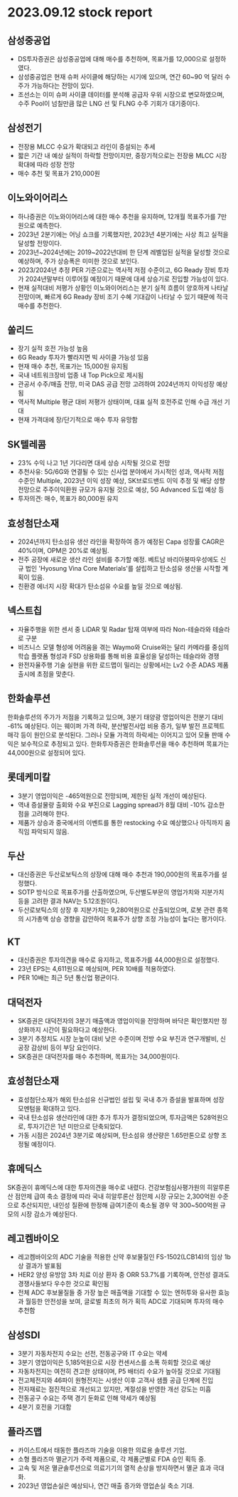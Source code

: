 # 2023.09.12 stock report
## 삼성중공업
- DS투자증권은 삼성중공업에 대해 매수를 추천하며, 목표가를 12,000으로 설정하였다.
- 삼성중공업은 현재 슈퍼 사이클에 해당하는 시기에 있으며, 연간 60~90 억 달러 수주가 가능하다는 전망이 있다.
- 조선소는 이미 슈퍼 사이클 데이터를 분석해 공급자 우위 시장으로 변모하였으며, 수주 Pool이 넘칠만큼 많은 LNG 선 및 FLNG 수주 기회가 대기중이다.
## 삼성전기
- 전장용 MLCC 수요가 확대되고 라인이 증설되는 추세
- 짧은 기간 내 예상 실적이 하락할 전망이지만, 중장기적으로는 전장용 MLCC 시장 확대에 따라 성장 전망
- 매수 추천 및 목표가 210,000원
## 이노와이어리스
- 하나증권은 이노와이어리스에 대한 매수 추천을 유지하며, 12개월 목표주가를 7만원으로 예측한다.
- 2023년 2분기에는 어닝 쇼크를 기록했지만, 2023년 4분기에는 사상 최고 실적을 달성할 전망이다.
- 2023년~2024년에는 2019~2022년대비 한 단계 레벨업된 실적을 달성할 것으로 예상하며, 주가 상승폭은 미미한 것으로 보인다.
- 2023/2024년 추정 PER 기준으로는 역사적 저점 수준이고, 6G Ready 장비 투자가 2024년말부터 이루어질 예정이기 때문에 대세 상승기로 진입할 가능성이 있다.
- 현재 실적대비 저평가 상황인 이노와이어리스는 분기 실적 흐름이 양호하게 나타날 전망이며, 빠르게 6G Ready 장비 조기 수혜 기대감이 나타날 수 있기 때문에 적극 매수를 추천한다.
## 쏠리드
- 장기 실적 호전 가능성 높음
- 6G Ready 투자가 빨라지면 빅 사이클 가능성 있음
- 현재 매수 추천, 목표가는 15,000원 유지됨
- 국내 네트워크장비 업종 내 Top Pick으로 제시됨
- 관공서 수주/매출 전망, 미국 DAS 공급 전망 고려하여 2024년까지 이익성장 예상됨
- 역사적 Multiple 평균 대비 저평가 상태이며, 대표 실적 호전주로 인해 수급 개선 기대
- 현재 가격대에 장/단기적으로 매수 투자 유망함
## SK텔레콤
- 23% 수익 나고 1년 기다리면 대세 상승 시작될 것으로 전망
- 추천사유: 5G/6G와 연결될 수 있는 신사업 분야에서 가시적인 성과, 역사적 저점 수준인 Multiple, 2023년 이익 성장 예상, SK브로드밴드 이익 추정 및 배당 성향 전망으로 주주이익환원 규모가 유지될 것으로 예상, 5G Advanced 도입 예상 등
- 투자의견: 매수, 목표가 80,000원 유지
## 효성첨단소재
- 2024년까지 탄소섬유 생산 라인을 확장하여 증가 예정된 Capa 성장률 CAGR은 40%이며, OPM은 20%로 예상됨.
- 전주 공장에 새로운 생산 라인 설비를 추가할 예정. 베트남 바리아붕따우성에도 신규 법인 'Hyosung Vina Core Materials'를 설립하고 탄소섬유 생산을 시작할 계획이 있음.
- 친환경 에너지 시장 확대가 탄소섬유 수요를 높일 것으로 예상됨.
## 넥스트칩
- 자율주행을 위한 센서 중 LiDAR 및 Radar 탑재 여부에 따라 Non-테슬라와 테슬라로 구분
- 비즈니스 모델 형성에 어려움을 겪는 Waymo와 Cruise와는 달리 카메라를 중심의 학습 플랫폼 형성과 FSD 상용화를 통해 비용 효율성을 달성하는 테슬라와 경쟁
- 완전자율주행 기술 실현을 위한 로드맵이 밀리는 상황에서는 Lv2 수준 ADAS 제품 출시에 초점을 맞춘다.
## 한화솔루션
한화솔루션의 주가가 저점을 기록하고 있으며, 3분기 태양광 영업이익은 전분기 대비 -61% 예상된다. 이는 웨이퍼 가격 하락, 분산발전사업 비용 증가, 일부 발전 프로젝트 매각 등이 원인으로 분석된다. 그러나 모듈 가격의 하락세는 이어지고 있어 모듈 판매 수익은 보수적으로 추정되고 있다. 한화투자증권은 한화솔루션을 매수 추천하며 목표가는 44,000원으로 설정되어 있다.
## 롯데케미칼
- 3분기 영업이익은 -465억원으로 전망되며, 제한된 실적 개선이 예상된다.
- 역내 증설물량 출회와 수요 부진으로 Lagging spread가 8월 대비 -10% 감소한 점을 고려해야 한다.
- 제품가 상승과 중국에서의 이벤트를 통한 restocking 수요 예상했으나 아직까지 움직임 파악되지 않음.
## 두산
- 대신증권은 두산로보틱스의 상장에 대해 매수 추천과 190,000원의 목표주가를 설정했다.
- SOTP 방식으로 목표주가를 산출하였으며, 두산별도부문의 영업가치와 지분가치 등을 고려한 결과 NAV는 5.12조원이다.
- 두산로보틱스의 상장 후 지분가치는 9,280억원으로 산출되었으며, 로봇 관련 종목의 시가총액 상승 경향을 감안하여 목표주가 상향 조정 가능성이 높다는 평가이다.
## KT
- 대신증권은 투자의견을 매수로 유지하고, 목표주가를 44,000원으로 설정했다.
- 23년 EPS는 4,611원으로 예상되며, PER 10배를 적용하였다.
- PER 10배는 최근 5년 통신업 평균이다.
## 대덕전자
- SK증권은 대덕전자의 3분기 매출액과 영업이익을 전망하며 바닥은 확인했지만 정상화까지 시간이 필요하다고 예상한다.
- 3분기 추정치도 시장 눈높이 대비 낮은 수준이며 전방 수요 부진과 연구개발비, 신공장 감상비 등이 부담 요인이다.
- SK증권은 대덕전자를 매수 추천하며, 목표가는 34,000원이다.
## 효성첨단소재
- 효성첨단소재가 해외 탄소섬유 신규법인 설립 및 국내 추가 증설을 발표하며 성장 모멘텀을 확대하고 있다.
- 국내 탄소섬유 생산라인에 대한 추가 투자가 결정되었으며, 투자금액은 528억원으로, 투자기간은 1년 미만으로 단축되었다.
- 가동 시점은 2024년 3분기로 예상되며, 탄소섬유 생산량은 1.65만톤으로 상향 조정될 예정이다.
## 휴메딕스
SK증권이 휴메딕스에 대한 투자의견을 매수로 내렸다. 건강보험심사평가원의 히알루론산 점안제 급여 축소 결정에 따라 국내 히알루론산 점안제 시장 규모는 2,300억원 수준으로 추산되지만, 내인성 질환에 한정해 급여기준이 축소될 경우 약 300~500억원 규모의 시장 감소가 예상된다.
## 레고켐바이오
- 레고켐바이오의 ADC 기술을 적용한 신약 후보물질인 FS-1502(LCB14)의 임상 1b 상 결과가 발표됨
- HER2 양성 유방암 3차 치료 이상 환자 중 ORR 53.7%를 기록하며, 안전성 결과도 경쟁사들보다 우수한 것으로 확인됨
- 전체 ADC 후보물질들 중 가장 높은 매출액을 기대할 수 있는 엔허투와 유사한 효능과 월등한 안전성을 보여, 글로벌 최초의 허가 획득 ADC로 기대되며 투자의 매수 추천함
## 삼성SDI
- 3분기 자동차전지 수요는 선전, 전동공구와 IT 수요는 약세
- 3분기 영업이익은 5,185억원으로 시장 컨센서스를 소폭 하회할 것으로 예상
- 자동차전지는 여전히 견고한 상태이며, P5 배터리 수요가 높아질 것으로 기대됨
- 전고체전지와 46파이 원형전지는 시생산 이후 고객사 샘플 공급 단계에 진입
- 전자재료는 점진적으로 개선되고 있지만, 계절성을 반영한 개선 강도는 미흡
- 전동공구 수요는 주택 경기 둔화로 인해 약세가 예상됨
- 4분기 호전을 기대함
## 플라즈맵
- 카이스트에서 태동한 플라즈마 기술을 이용한 의료용 솔루션 기업.
- 소형 플라즈마 멸균기가 주력 제품으로, 각 제품군별로 FDA 승인 획득 중.
- 고속 및 저온 멸균솔루션으로 의료기기의 열적 손상을 방지하면서 멸균 효과 극대화.
- 2023년 영업손실은 예상되나, 연간 매출 증가와 영업손실 축소 기대.